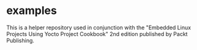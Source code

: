 examples
========

This is a helper repository used in conjunction with the
"Embedded Linux Projects Using Yocto Project Cookbook" 2nd edition published
by Packt Publishing.
